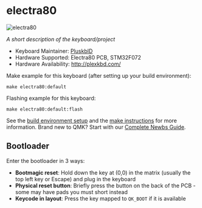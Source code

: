 # electra80

![electra80](https://i.imgur.com/jiB8uh6.png)

*A short description of the keyboard/project*

* Keyboard Maintainer: [PluskbID](https://github.com/PluskbID)
* Hardware Supported: Electra80 PCB, STM32F072 
* Hardware Availability: http://plexkbd.com/

Make example for this keyboard (after setting up your build environment):

    make electra80:default

Flashing example for this keyboard:

    make electra80:default:flash

See the [build environment setup](https://docs.qmk.fm/#/getting_started_build_tools) and the [make instructions](https://docs.qmk.fm/#/getting_started_make_guide) for more information. Brand new to QMK? Start with our [Complete Newbs Guide](https://docs.qmk.fm/#/newbs).

## Bootloader

Enter the bootloader in 3 ways:

* **Bootmagic reset**: Hold down the key at (0,0) in the matrix (usually the top left key or Escape) and plug in the keyboard
* **Physical reset button**: Briefly press the button on the back of the PCB - some may have pads you must short instead
* **Keycode in layout**: Press the key mapped to `QK_BOOT` if it is available
